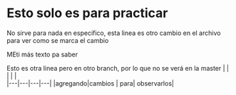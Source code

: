 # Esto solo es para practicar

No sirve para nada en especifico,
esta linea es otro cambio en el archivo para ver como se marca el cambio

MEti más texto pa saber

Esto es otra linea pero en otro branch, por lo que no se verá en la master
|   |   |   |   |   
|---|---|---|---|
|agregando|cambios | para| observarlos|